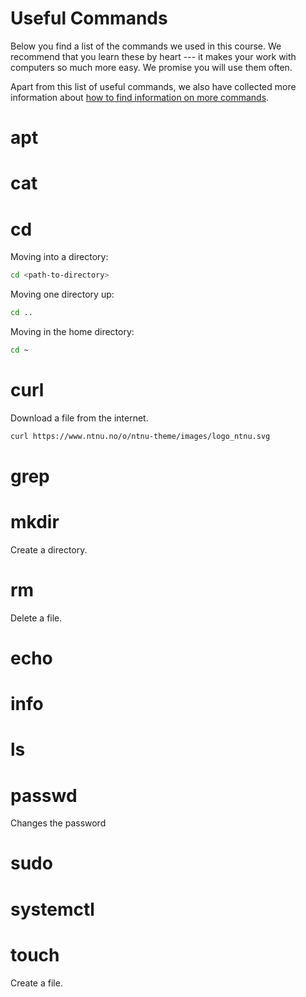 # Useful Commands

Below you find a list of the commands we used in this course.
We recommend that you learn these by heart --- it makes your work with computers so much more easy.
We promise you will use them often.

Apart from this list of useful commands, we also have collected more information about [how to find information on more commands](commands-help.html). 


# apt

# cat

# cd


Moving into a directory:

```bash 
cd <path-to-directory>
```

Moving one directory up:

```bash
cd ..
```

Moving in the home directory:

```bash
cd ~
```

# curl

Download a file from the internet. 

```bash
curl https://www.ntnu.no/o/ntnu-theme/images/logo_ntnu.svg
```

# grep

# mkdir

Create a directory.


# rm

Delete a file.

# echo

# info

# ls

# passwd

Changes the password


# sudo

# systemctl

# touch

Create a file.

